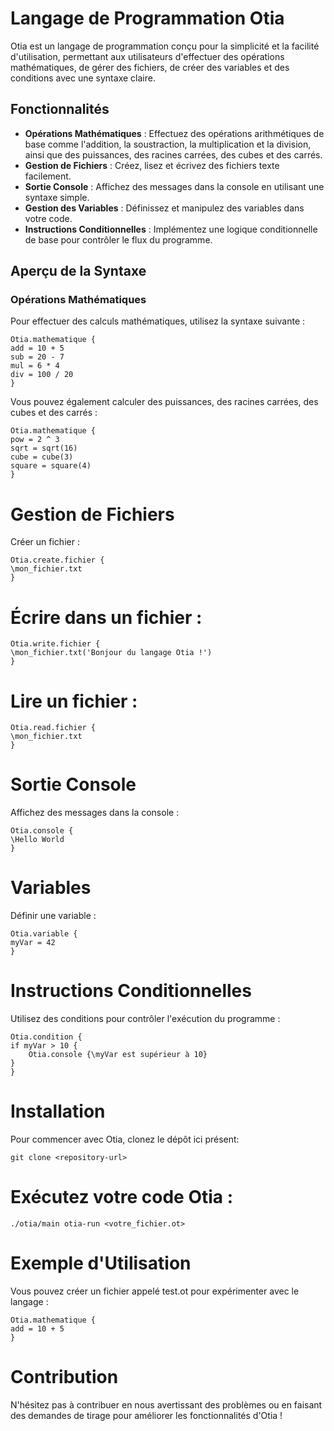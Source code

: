 # Langage de Programmation Otia

Otia est un langage de programmation conçu pour la simplicité et la facilité d'utilisation, permettant aux utilisateurs d'effectuer des opérations mathématiques, de gérer des fichiers, de créer des variables et des conditions avec une syntaxe claire.

## Fonctionnalités

- **Opérations Mathématiques** : Effectuez des opérations arithmétiques de base comme l'addition, la soustraction, la multiplication et la division, ainsi que des puissances, des racines carrées, des cubes et des carrés.
- **Gestion de Fichiers** : Créez, lisez et écrivez des fichiers texte facilement.
- **Sortie Console** : Affichez des messages dans la console en utilisant une syntaxe simple.
- **Gestion des Variables** : Définissez et manipulez des variables dans votre code.
- **Instructions Conditionnelles** : Implémentez une logique conditionnelle de base pour contrôler le flux du programme.

## Aperçu de la Syntaxe

### Opérations Mathématiques
Pour effectuer des calculs mathématiques, utilisez la syntaxe suivante :
```ot
Otia.mathematique {
add = 10 + 5
sub = 20 - 7
mul = 6 * 4
div = 100 / 20
}
```
Vous pouvez également calculer des puissances, des racines carrées, des cubes et des carrés :

```
Otia.mathematique {
pow = 2 ^ 3
sqrt = sqrt(16)
cube = cube(3)
square = square(4)
}
```
# Gestion de Fichiers
Créer un fichier :

```
Otia.create.fichier {
\mon_fichier.txt
}
```
# Écrire dans un fichier :

```
Otia.write.fichier {
\mon_fichier.txt('Bonjour du langage Otia !')
}
```
# Lire un fichier :

```
Otia.read.fichier {
\mon_fichier.txt
}
```
# Sortie Console
Affichez des messages dans la console :

```
Otia.console {
\Hello World
}
```
# Variables
Définir une variable :

```
Otia.variable {
myVar = 42
}
```
# Instructions Conditionnelles
Utilisez des conditions pour contrôler l'exécution du programme :

```
Otia.condition {
if myVar > 10 {
    Otia.console {\myVar est supérieur à 10}
}
}
```
# Installation
Pour commencer avec Otia, clonez le dépôt ici présent:

```
git clone <repository-url>
```
# Exécutez votre code Otia :

```
./otia/main otia-run <votre_fichier.ot>
```
# Exemple d'Utilisation
Vous pouvez créer un fichier appelé test.ot pour expérimenter avec le langage :

```
Otia.mathematique {
add = 10 + 5
}
```
# Contribution

N'hésitez pas à contribuer en nous avertissant des problèmes ou en faisant des demandes de tirage pour améliorer les fonctionnalités d'Otia !